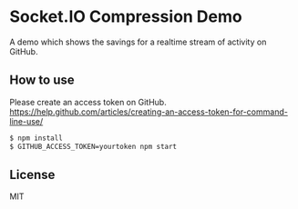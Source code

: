 # Socket.IO Compression Demo

A demo which shows the savings for a realtime stream of activity on GitHub.

## How to use
Please create an access token on GitHub.
https://help.github.com/articles/creating-an-access-token-for-command-line-use/

```sh
$ npm install
$ GITHUB_ACCESS_TOKEN=yourtoken npm start
```

## License

MIT
